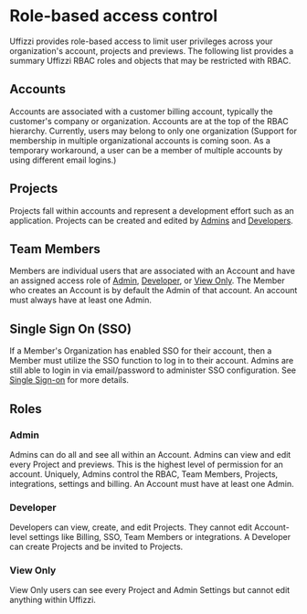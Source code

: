 # Role-based access control

Uffizzi provides role-based access to limit user privileges across your organization's account, projects and previews. The following list provides a summary Uffizzi RBAC roles and objects that may be restricted with RBAC.   

## Accounts

Accounts are associated with a customer billing account, typically the customer's company or organization. Accounts are at the top of the RBAC hierarchy. Currently, users may belong to only one organization (Support for membership in multiple organizational accounts is coming soon. As a temporary workaround, a user can be a member of multiple accounts by using different email logins.)  

## Projects  

Projects fall within accounts and represent a development effort such as an application. Projects can be created and edited by [Admins](#admin) and [Developers](#developer).  

## Team Members

Members are individual users that are associated with an Account and have an assigned access role of [Admin](#admin), [Developer](#developer), or [View Only](#view-only). The Member who creates an Account is by default the Admin of that account. An account must always have at least one Admin.

## Single Sign On (SSO)

If a Member's Organization has enabled SSO for their account, then a Member must utilize the SSO function to log in to their account. Admins are still able to login in via email/password to administer SSO configuration. See [Single Sign-on](../guides/single-sign-on.md) for more details.

## Roles 

### Admin  
Admins can do all and see all within an Account. Admins can view and edit every Project and previews. This is the highest level of permission for an account. Uniquely, Admins control the RBAC, Team Members, Projects, integrations, settings and billing. An Account must have at least one Admin.

### Developer  
Developers can view, create, and edit Projects. They cannot edit Account-level settings like Billing, SSO, Team Members or integrations. A Developer can create Projects and be invited to Projects.  

### View Only    
View Only users can see every Project and Admin Settings but cannot edit anything within Uffizzi.
